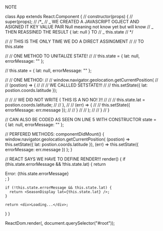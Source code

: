 NOTE

class App extends React.Component {
// constructor(props) {
// super(props);
// /\*_
// _ WE CREATED A JAVASCRIPT OGJECT AND ASIGNED IT KEY VALUE PAIR Null meaning not know yet but will know
// _ THEN REASSINED THE RESULT { lat: null } TO
// _ this.state
// \*/

// // THIS IS THE ONLY TIME WE DO A DIRECT ASSINGMENT
// // TO this.state

// // ONE METHOD TO UNITALIZE STATE!
// // this.state = { lat: null, errorMessage: "" };

// this.state = { lat: null, errorMessage: "" };

// // ONE METHOD:
// // window.navigator.geolocation.getCurrentPosition(
// // (postion) => {
// // // WE CALLLED SETSTATE!!!
// // this.setState({ lat: postion.coords.latitude });

// // // WE DID NOT WRITE ( THIS IS A NO NO! )!!
// // // this.state.lat = postion.coords.latitude;
// // },
// // (err) => {
// // this.setState({ errorMessage: err.message });
// // }
// // );
// // }
// }

// CAN ALSO BE CODED AS SEEN ON LINE 5 WITH CONSTRUCTOR
state = { lat: null, errorMessage: "" };

// PERFERED METHODS:
componentDidMount() {
window.navigator.geolocation.getCurrentPosition(
(postion) => this.setState({ lat: postion.coords.latitude }),
(err) => this.setState({ errorMessage: err.message })
);
}

// REACT SAYS WE HAVE TO DEFINE RENDER!!!
render() {
if (this.state.errorMessage && !this.state.lat) {
return <div>Error: {this.state.errorMessage}</div>;
}

    if (!this.state.errorMessage && this.state.lat) {
      return <SeasonDisplay lat={this.state.lat} />;
    }

    return <div>Loading...</div>;

}
}

ReactDom.render(<App />, document.querySelector("#root"));
